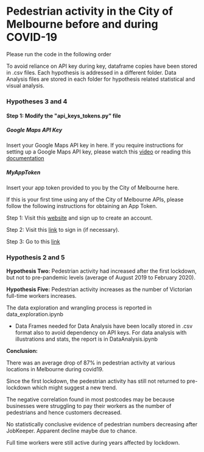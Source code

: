 # Pedestrian activity in the City of Melbourne before and during COVID-19
 Please run the code in the following order

To avoid reliance on API key during key, dataframe copies have been stored in .csv files.
Each hypothesis is addressed in a different folder.
Data Analysis files are stored in each folder for hypothesis related statistical and visual analysis.


### Hypotheses 3 and 4
#### Step 1: Modify the "api_keys_tokens.py" file

##### Google Maps API Key
Insert your Google Maps API key in here.
If you require instructions for setting up a Google Maps API key, please watch this [video](https://www.youtube.com/watch?v=2_HZObVbe-g&t=10s) or reading this [documentation](https://developers.google.com/maps/documentation/javascript/get-api-key)


##### MyAppToken
Insert your app token provided to you by the City of Melbourne here.

If this is your first time using any of the City of Melbourne APIs, please follow the following instructions for obtaining an App Token.

Step 1: Visit this [website](https://data.melbourne.vic.gov.au/signup) and sign up to create an account.

Step 2: Visit this [link](https://data.melbourne.vic.gov.au/login) to sign in (if necessary).

Step 3: Go to this [link](https://data.melbourne.vic.gov.au/profile/edit/developer_settings)

### Hypothesis 2 and 5
**Hypothesis Two:** Pedestrian activity had increased after the first lockdown, but not to pre-pandemic levels (average of August 2019 to February 2020).

**Hypothesis Five:** Pedestrian activity increases as the number of Victorian full-time workers increases.

The data exploration and wrangling process is reported in data_exploration.ipynb
- Data Frames needed for Data Analysis have been locally stored in .csv format also to avoid dependency on API keys.
For data analysis with illustrations and stats, the report is in DataAnalysis.ipynb


**Conclusion:**

There was an average drop of 87% in pedestrian activity at various locations in Melbourne during covid19.

Since the first lockdown, the pedestrian activity has still not returned to pre-lockdown which might suggest a new trend.

The negative correlation found in most postcodes may be because businesses were struggling to pay their workers as the number of pedestrians and hence customers decreased.

No statistically conclusive evidence of pedestrian numbers decreasing after JobKeeper. Apparent decline maybe due to chance.

Full time workers were still active during years affected by lockdown. 


